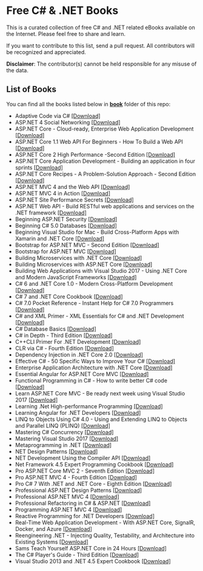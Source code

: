 # Free C# & .NET Books

This is a curated collection of free C# and .NET related eBooks available on the Internet. Please feel free to share and learn.

If you want to contribute to this list, send a pull request. All contributors will be recognized and appreciated.

**Disclaimer**: The contributor(s) cannot be held responsible for any misuse of the data.

## List of Books

You can find all the books listed below in [**book**](/book) folder of this repo:

* Adaptive Code via C# [[Download]](/book/Adaptive%20Code%20via%20C%23.pdf)
* ASP.NET 4 Social Networking [[Download]](/book/ASP.NET%204%20Social%20Networking.pdf)
* ASP.NET Core - Cloud-ready, Enterprise Web Application Development [[Download]](/book/ASP.NET%20Core%20-%20Cloud-ready%2C%20Enterprise%20Web%20Application%20Development.pdf)
* ASP.NET Core 1.1 Web API For Beginners - How To Build a Web API [[Download]](/book/ASP.NET%20Core%201.1%20Web%20API%20For%20Beginners%20-%20How%20To%20Build%20a%20Web%20API.pdf)
* ASP.NET Core 2 High Performance -Second Edition [[Download]](/book/ASP.NET%20Core%202%20High%20Performance%20-Second%20Edition.azw3)
* ASP.NET Core Application Development - Building an application in four sprints [[Download]](/book/ASP.NET%20Core%20Application%20Development%20-%20Building%20an%20application%20in%20four%20sprints.epub)
* ASP.NET Core Recipes - A Problem-Solution Approach - Second Edition [[Download]](/book/ASP.NET%20Core%20Recipes%20-%20A%20Problem-Solution%20Approach%20-%20Second%20Edition.pdf)
* ASP.NET MVC 4 and the Web API [[Download]](/book/ASP.NET%20MVC%204%20and%20the%20Web%20API.pdf)
* ASP.NET MVC 4 in Action [[Download]](/book/ASP.NET%20MVC%204%20in%20Action.pdf)
* ASP.NET Site Performance Secrets [[Download]](/book/ASP.NET%20Site%20Performance%20Secrets.pdf)
* ASP.NET Web API - Build RESTful web applications and services on the .NET framework [[Download]](/book/ASP.NET%20Web%20API%20-%20Build%20RESTful%20web%20applications%20and%20services%20on%20the%20.NET%20framework.pdf)
* Beginning ASP.NET Security [[Download]](/book/Beginning%20ASP.NET%20Security.pdf)
* Beginning C# 5.0 Databases [[Download]](/book/Beginning%20C%23%205.0%20Databases.pdf)
* Beginning Visual Studio for Mac - Build Cross-Platform Apps with Xamarin and .NET Core [[Download]](/book/Beginning%20Visual%20Studio%20for%20Mac%20-%20Build%20Cross-Platform%20Apps%20with%20Xamarin%20and%20.NET%20Core.pdf)
* Bootstrap for ASP.NET MVC - Second Edition [[Download]](/book/Bootstrap%20for%20ASP.NET%20MVC%20-%20Second%20Edition.pdf)
* Bootstrap for ASP.NET MVC [[Download]](/book/Bootstrap%20for%20ASP.NET%20MVC.pdf)
* Building Microservices with .NET Core [[Download]](/book/Building%20Microservices%20with%20.NET%20Core.pdf)
* Building Microservices with ASP.NET Core [[Download]](/book/Building%20Microservices%20with%20ASP.NET%20Core.epub)
* Building Web Applications with Visual Studio 2017 - Using .NET Core and Modern JavaScript Frameworks [[Download]](/book/Building%20Web%20Applications%20with%20Visual%20Studio%202017%20-%20Using%20.NET%20Core%20and%20Modern%20JavaScript%20Frameworks.pdf)
* C# 6 and .NET Core 1.0 - Modern Cross-Platform Development [[Download]](/book/C%23%206%20and%20.NET%20Core%201.0%20-%20Modern%20Cross-Platform%20Development.pdf)
* C# 7 and .NET Core Cookbook [[Download]](/book/C%23%207%20and%20.NET%20Core%20Cookbook.epub)
* C# 7.0 Pocket Reference - Instant Help for C# 7.0 Programmers [[Download]](/book/C%23%207.0%20Pocket%20Reference%20-%20Instant%20Help%20for%20C%23%207.0%20Programmers.pdf)
* C# and XML Primer - XML Essentials for C# and .NET Development [[Download]](/book/C%23%20and%20XML%20Primer%20-%20XML%20Essentials%20for%20C%23%20and%20.NET%20Development.pdf)
* C# Database Basics [[Download]](/book/C%23%20Database%20Basics.pdf)
* C# in Depth - Third Edition [[Download]](/book/C%23%20in%20Depth%20-%20Third%20Edition.pdf)
* C++CLI Primer For .NET Development [[Download]](/book/C%2B%2BCLI%20Primer%20For%20.NET%20Development.pdf)
* CLR via C# - Fourth Edition [[Download]](/book/CLR%20via%20C%23%20-%20Fourth%20Edition.pdf)
* Dependency Injection in .NET Core 2.0 [[Download]](/book/Dependency%20Injection%20in%20.NET%20Core%202.0.epub)
* Effective C# - 50 Specific Ways to Improve Your C# [[Download]](/book/Effective%20C%23%20-%2050%20Specific%20Ways%20to%20Improve%20Your%20C%23.pdf)
* Enterprise Application Architecture with .NET Core [[Download]](/book/Enterprise%20Application%20Architecture%20with%20.NET%20Core.epub)
* Essential Angular for ASP.NET Core MVC [[Download]](/book/Essential%20Angular%20for%20ASP.NET%20Core%20MVC.pdf)
* Functional Programming in C# - How to write better C# code [[Download]](/book/Functional%20Programming%20in%20C%23%20-%20How%20to%20write%20better%20C%23%20code.pdf)
* Learn ASP.NET Core MVC - Be ready next week using Visual Studio 2017 [[Download]](/book/Learn%20ASP.NET%20Core%20MVC%20-%20Be%20ready%20next%20week%20using%20Visual%20Studio%202017.epub)
* Learning .Net High-performance Programming [[Download]](/book/Learning%20.Net%20High-performance%20Programming.pdf)
* Learning Angular for .NET Developers [[Download]](/book/Learning%20Angular%20for%20.NET%20Developers.pdf)
* LINQ to Objects Using C# 4.0 - Using and Extending LINQ to Objects and Parallel LINQ (PLINQ) [[Download]](/book/LINQ%20to%20Objects%20Using%20C%23%204.0%20-%20Using%20and%20Extending%20LINQ%20to%20Objects%20and%20Parallel%20LINQ%20%28PLINQ%29.pdf)
* Mastering C# Concurrency [[Download]](/book/Mastering%20C%23%20Concurrency.pdf)
* Mastering Visual Studio 2017 [[Download]](/book/Mastering%20Visual%20Studio%202017.epub)
* Metaprogramming in .NET [[Download]](/book/Metaprogramming%20in%20.NET.pdf)
* NET Design Patterns [[Download]](/book/NET%20Design%20Patterns.pdf)
* NET Development Using the Compiler API [[Download]](/book/NET%20Development%20Using%20the%20Compiler%20API.pdf)
* Net Framework 4.5 Expert Programming Cookbook [[Download]](/book/Net%20Framework%204.5%20Expert%20Programming%20Cookbook.pdf)
* Pro ASP.NET Core MVC 2 - Seventh Edition [[Download]](/book/Pro%20ASP.NET%20Core%20MVC%202%20-%20Seventh%20Edition.pdf)
* Pro ASP.NET MVC 4 - Fourth Edition  [[Download]](/book/Pro%20ASP.NET%20MVC%204%20-%20Fourth%20Edition%20.pdf)
* Pro C# 7 With .NET and .NET Core - Eighth Edition [[Download]](/book/Pro%20C%23%207%20With%20.NET%20and%20.NET%20Core%20-%20Eighth%20Edition.pdf)
* Professional ASP.NET Design Patterns [[Download]](/book/Professional%20ASP.NET%20Design%20Patterns.pdf)
* Professional ASP.NET MVC 4  [[Download]](/book/Professional%20ASP.NET%20MVC%204%20.pdf)
* Professional Refactoring in C# & ASP.NET [[Download]](/book/Professional%20Refactoring%20in%20C%23%20%26%20ASP.NET.pdf)
* Programming ASP.NET MVC 4 [[Download]](/book/Programming%20ASP.NET%20MVC%204.pdf)
* Reactive Programming for .NET Developers [[Download]](/book/Reactive%20Programming%20for%20.NET%20Developers.epub)
* Real-Time Web Application Development - With ASP.NET Core, SignalR, Docker, and Azure [[Download]](/book/Real-Time%20Web%20Application%20Development%20-%20With%20ASP.NET%20Core%2C%20SignalR%2C%20Docker%2C%20and%20Azure.pdf)
* Reengineering .NET - Injecting Quality, Testability, and Architecture into Existing Systems [[Download]](/book/Reengineering%20.NET%20-%20Injecting%20Quality%2C%20Testability%2C%20and%20Architecture%20into%20Existing%20Systems.epub)
* Sams Teach Yourself ASP.NET Core in 24 Hours [[Download]](/book/Sams%20Teach%20Yourself%20ASP.NET%20Core%20in%2024%20Hours.epub)
* The C# Player's Guide - Third Edition [[Download]](/book/The%20C%23%20Player%27s%20Guide%20-%20Third%20Edition.pdf)
* Visual Studio 2013 and .NET 4.5 Expert Cookbook [[Download]](/book/Visual%20Studio%202013%20and%20.NET%204.5%20Expert%20Cookbook.pdf)

